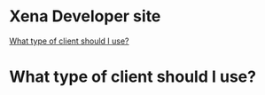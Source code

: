 # Xena Developer site

[What type of client should I use?](#What-type-of-client-should-I-use?)




# What type of client should I use?
